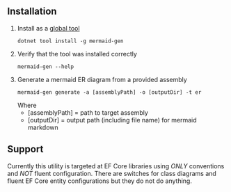 ## Installation
1. Install as a [global tool](https://docs.microsoft.com/en-us/dotnet/core/tools/global-tools#install-a-global-tool)
    ```
    dotnet tool install -g mermaid-gen
    ```
2. Verify that the tool was installed correctly
    ```
    mermaid-gen --help
    ```
3. Generate a mermaid ER diagram from a provided assembly
    ```
    mermaid-gen generate -a [assemblyPath] -o [outputDir] -t er
    ```
    Where 
    * [assemblyPath] = path to target assembly
    * [outputDir] = output path (including file name) for mermaid markdown

## Support
Currently this utility is targeted at EF Core libraries using *ONLY* conventions and *NOT* fluent configuration. There are switches for class diagrams and fluent EF Core entity configurations but they do not do anything.